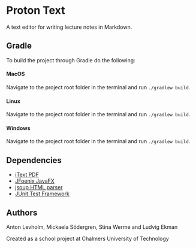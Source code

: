 # Proton Text

A text editor for writing lecture notes in Markdown.

## Gradle
To build the project through Gradle do the following:
#### MacOS
Navigate to the project root folder in the terminal and run `./gradlew build`.
#### Linux
Navigate to the project root folder in the terminal and run `./gradlew build`.
#### Windows
Navigate to the project root folder in the terminal and run `./gradlew build`.

## Dependencies
- [iText PDF](http://itextpdf.com)
- [JFoenix JavaFX](http://www.jfoenix.com)
- [jsoup HTML parser](https://jsoup.org)
- [JUnit Test Framework](http://junit.org/)

## Authors
Anton Levholm, Mickaela Södergren, Stina Werme and Ludvig Ekman

Created as a school project at Chalmers University of Technology
